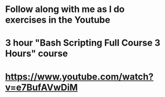 # Follow along with me as I do exercises in the Youtube 
# 3 hour "Bash Scripting Full Course 3 Hours" course
# https://www.youtube.com/watch?v=e7BufAVwDiM


